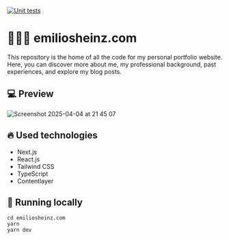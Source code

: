 [![Unit tests](https://github.com/emiliosheinz/emiliosheinz.com/actions/workflows/unit-test.yaml/badge.svg)](https://github.com/emiliosheinz/emiliosheinz.com/actions/workflows/unit-test.yaml)

# 🧙🏼‍♂️ emiliosheinz.com

This repository is the home of all the code for my personal portfolio website. Here, you can discover more about me, my professional background, past experiences, and explore my blog posts.

## :computer: Preview

![Screenshot 2025-04-04 at 21 45 07](https://github.com/user-attachments/assets/96e56030-6405-4ea3-ab7e-0ea46d283c51)

## :fire: Used technologies

- Next.js
- React.js
- Tailwind CSS
- TypeScript
- Contentlayer

## :wrench: Running locally

```
cd emiliosheinz.com
yarn
yarn dev
```
